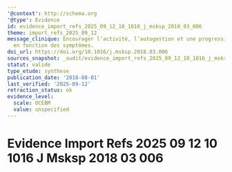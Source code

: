 ```yaml
---
'@context': http://schema.org
'@type': Evidence
id: evidence_import_refs_2025_09_12_10_1016_j_msksp_2018_03_006
theme: import_refs_2025_09_12
message_clinique: Encourager l’activité, l’autogestion et une progression graduée
  en fonction des symptômes.
doi_url: https://doi.org/10.1016/j.msksp.2018.03.006
sources_snapshot: _audit/evidence_import_refs_2025_09_12_10_1016_j_msksp_2018_03_006.json
statut: valide
type_etude: synthese
publication_date: '2018-08-01'
last_verified: '2025-09-12'
retraction_status: ok
evidence_level:
  scale: OCEBM
  value: unspecified
---
```

# Evidence Import Refs 2025 09 12 10 1016 J Msksp 2018 03 006

